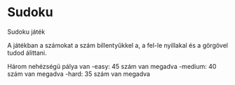 # Sudoku
 Sudoku játék

A játékban a számokat a szám billentyűkkel a, a fel-le nyillakal és a görgövel tudod álittani.

Három nehézségü pálya van
		-easy: 45 szám van megadva
		-medium: 40 szám van megadva
		-hard: 35 szám van megadva

